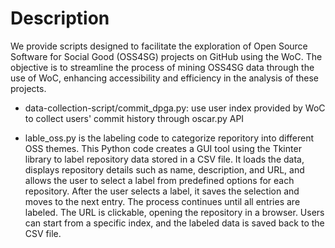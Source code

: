 # Description

We provide scripts designed to facilitate the exploration of Open Source Software for Social Good (OSS4SG) projects on GitHub using the WoC. The objective is to streamline the process of mining OSS4SG data through the use of WoC, enhancing accessibility and efficiency in the analysis of these projects.

- data-collection-script/commit_dpga.py: use user index provided by WoC to collect users' commit history through oscar.py API

- lable_oss.py is the labeling code to categorize reporitory into different OSS themes. This Python code creates a GUI tool using the Tkinter library to label repository data stored in a CSV file. It loads the data, displays repository details such as name, description, and URL, and allows the user to select a label from predefined options for each repository. After the user selects a label, it saves the selection and moves to the next entry. The process continues until all entries are labeled. The URL is clickable, opening the repository in a browser. Users can start from a specific index, and the labeled data is saved back to the CSV file. 
